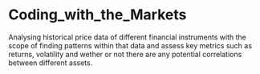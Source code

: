 # Coding_with_the_Markets
Analysing historical price data of different financial instruments with the scope of finding patterns within that data and assess key metrics such as returns, volatility and wether or not there are any potential correlations between different assets.
